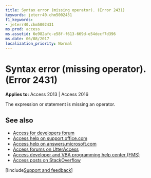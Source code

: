 ```yaml
---
title: Syntax error (missing operator). (Error 2431)
keywords: jeterr40.chm5002431
f1_keywords:
- jeterr40.chm5002431
ms.prod: access
ms.assetid: 6e982afc-e58f-f613-669d-e54decf7d396
ms.date: 06/08/2017
localization_priority: Normal
---
```



# Syntax error (missing operator). (Error 2431)

  

**Applies to:** Access 2013 | Access 2016

The expression or statement is missing an operator.

## See also

- [Access for developers forum](https://social.msdn.microsoft.com/Forums/office/home?forum=accessdev)
- [Access help on support.office.com](https://support.office.com/search/results?query=Access)
- [Access help on answers.microsoft.com](https://answers.microsoft.com/)
- [Access forums on UtterAccess](https://www.utteraccess.com/forum/index.php?act=idx)
- [Access developer and VBA programming help center (FMS)](https://www.fmsinc.com/MicrosoftAccess/developer/)
- [Access posts on StackOverflow](https://stackoverflow.com/questions/tagged/ms-access)

[!include[Support and feedback](~/includes/feedback-boilerplate.md)]